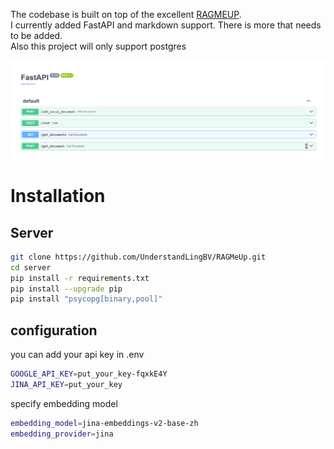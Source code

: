 The codebase is built on top of the excellent [RAGMEUP](https://github.com/AI-Commandos/RAGMeUp/tree/main).  
I currently added FastAPI and markdown support. There is more that needs to be added.  
Also this project will only support postgres

![API endpoints](./endpoints.png)

# Installation

## Server

```bash
git clone https://github.com/UnderstandLingBV/RAGMeUp.git
cd server
pip install -r requirements.txt
pip install --upgrade pip    
pip install "psycopg[binary,pool]"
```
## configuration
you can add your api key in .env
```bash
GOOGLE_API_KEY=put_your_key-fqxkE4Y
JINA_API_KEY=put_your_key
```
specify embedding model
```bash
embedding_model=jina-embeddings-v2-base-zh
embedding_provider=jina
```
